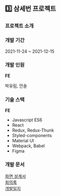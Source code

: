 ## 3️⃣ 삼세번 프로젝트

### 프로젝트 소개

### 개발 기간

2021-11-24 ~ 2021-12-15

### 개발 인원

**FE**

박유림, 안솔

### 기술 스택

**FE**

- Javascript ES6
- React
- Redux, Redux-Thunk
- Styled-components
- Material UI
- Webpack, Babel
- Figma

### 개발 문서

[화면 설계서](https://www.figma.com/file/773KO11G75PqQCI7zrPDCl/FeverTime?node-id=0%3A1) </br>
[회의록](https://www.notion.so/022b256ecfec47f5adaf762a365ffed0) </br>
[개발일지](https://www.notion.so/f14b164f396f450a8914866425f8a4e1)
